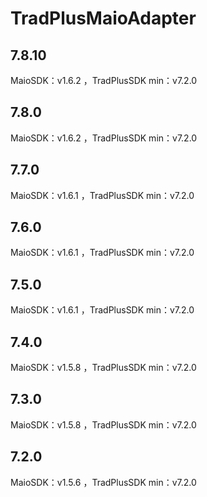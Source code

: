 # TradPlusMaioAdapter

## 7.8.10

MaioSDK：v1.6.2 ，TradPlusSDK min：v7.2.0

## 7.8.0

MaioSDK：v1.6.2 ，TradPlusSDK min：v7.2.0

## 7.7.0

MaioSDK：v1.6.1 ，TradPlusSDK min：v7.2.0

## 7.6.0

MaioSDK：v1.6.1 ，TradPlusSDK min：v7.2.0

## 7.5.0

MaioSDK：v1.6.1 ，TradPlusSDK min：v7.2.0

## 7.4.0

MaioSDK：v1.5.8 ，TradPlusSDK min：v7.2.0

## 7.3.0

MaioSDK：v1.5.8 ，TradPlusSDK min：v7.2.0

## 7.2.0

MaioSDK：v1.5.6 ，TradPlusSDK min：v7.2.0